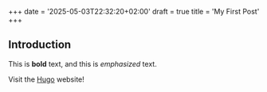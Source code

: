 +++
date = '2025-05-03T22:32:20+02:00'
draft = true
title = 'My First Post'
+++

## Introduction 

This is **bold** text, and this is *emphasized* text.

Visit the [Hugo](https://gohugo.io) website!
